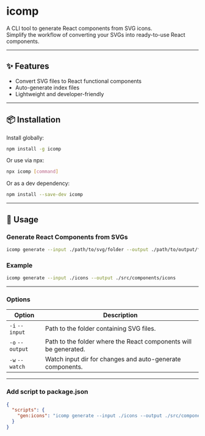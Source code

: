 # icomp

A CLI tool to generate React components from SVG icons.  
Simplify the workflow of converting your SVGs into ready-to-use React components.

---

## ✨ Features

- Convert SVG files to React functional components
- Auto-generate index files
- Lightweight and developer-friendly

---

## 📦 Installation

Install globally:

```bash
npm install -g icomp
```

Or use via npx:

```bash
npx icomp [command]
```

Or as a dev dependency:

```bash
npm install --save-dev icomp
```

---

## 🚀 Usage

### Generate React Components from SVGs

```bash
icomp generate --input ./path/to/svg/folder --output ./path/to/output/folder
```

### Example

```bash
icomp generate --input ./icons --output ./src/components/icons
```

---

### Options

| Option          | Description                                                      |
| --------------- | ---------------------------------------------------------------- |
| `-i` `--input`  | Path to the folder containing SVG files.                         |
| `-o` `--output` | Path to the folder where the React components will be generated. |
| `-w` `--watch`  | Watch input dir for changes and auto-generate components.        |

---

### Add script to package.json

```json
{
  "scripts": {
    "gen:icons": "icomp generate --input ./icons --output ./src/components/icons"
  }
}
```
